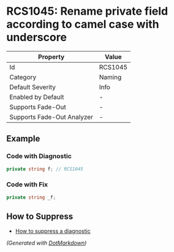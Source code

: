 # RCS1045: Rename private field according to camel case with underscore

| Property                    | Value   |
| --------------------------- | ------- |
| Id                          | RCS1045 |
| Category                    | Naming  |
| Default Severity            | Info    |
| Enabled by Default          | \-      |
| Supports Fade\-Out          | \-      |
| Supports Fade\-Out Analyzer | \-      |

## Example

### Code with Diagnostic

```csharp
private string f; // RCS1045
```

### Code with Fix

```csharp
private string _f;
```

## How to Suppress

* [How to suppress a diagnostic](../HowToConfigureAnalyzers#how-to-suppress-a-diagnostic)

*\(Generated with [DotMarkdown](http://github.com/JosefPihrt/DotMarkdown)\)*